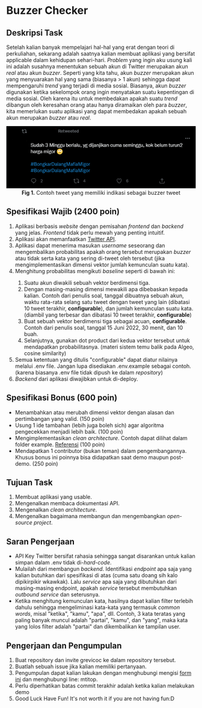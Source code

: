 # Buzzer Checker

## Deskripsi Task
Setelah kalian banyak mempelajari hal-hal yang erat dengan teori di perkuliahan, sekarang adalah saatnya kalian membuat aplikasi yang bersifat applicable dalam kehidupan sehari-hari. *Problem* yang ingin aku usung kali ini adalah susahnya menentukan sebuah akun di Twitter merupakan akun *real* atau akun *buzzer*. Seperti yang kita tahu, akun *buzzer* merupakan akun yang menyuarakan hal yang sama (biasanya > 1 akun) sehingga dapat mempengaruhi *trend* yang terjadi di media sosial. Biasanya, akun *buzzer* digunakan ketika sekelompok orang ingin menyatakan suatu kepentingan di media sosial. Oleh karena itu untuk membedakan apakah suatu *trend* dibangun oleh keresahan orang atau hanya diramaikan oleh para *buzzer*, kita memerlukan suatu aplikasi yang dapat membedakan apakah sebuah akun merupakan *buzzer* atau *real*.

<div align=center>
<img src="./img/example1.PNG">
<br>
  <b>Fig 1.</b> Contoh tweet yang memiliki indikasi sebagai buzzer tweet
<br>
</div>

## Spesifikasi Wajib (2400 poin)
<ol>
  <li>Aplikasi berbasis <i>website</i> dengan pemisahan <i>frontend</i> dan <i>backend</i> yang jelas. <i>Frontend</i> tidak perlu mewah yang penting intuitif.</li>
  <li>Aplikasi akan memanfaatkan <a href=https://developer.twitter.com/en/docs/twitter-api>Twitter API</a>.</li>
  <li>Aplikasi dapat menerima masukan <i>username</i> seseorang dan mengembalikan probabilitas apakah orang tersebut merupakan <i>buzzer</i> atau tidak serta kata yang sering di-tweet oleh tersebut (jika mengimplementasikan dimensi vektor jumlah kemunculan suatu kata).</li>
  <li>Menghitung probabilitas mengikuti <i>baseline</i> seperti di bawah ini:</li>
  <ol>
    <li>Suatu akun diwakili sebuah vektor berdimensi tiga.</li>
    <li>Dengan masing-masing dimensi mewakili apa dibebaskan kepada kalian. Contoh dari penulis soal, tanggal dibuatnya sebuah akun, waktu rata-rata selang satu tweet dengan tweet yang lain (dibatasi 10 tweet terakhir, <b>configurable</b>), dan jumlah kemunculan suatu kata. (diambil yang terbesar dan dibatasi 10 tweet terakhir, <b>configurable</b>)</li>
    <li>Buat sebuah vektor berdimensi tiga sebagai acuan, <b>configurable</b>. Contoh dari penulis soal, tanggal 15 Juni 2022, 30 menit, dan 10 buah.</li>
    <li>Selanjutnya, gunakan dot product dari kedua vektor tersebut untuk mendapatkan probabilitasnya. (materi sistem temu balik pada Algeo, cosine similarity)</li>
   </ol>
  <li>Semua ketentuan yang ditulis "configurable" dapat diatur nilainya melalui .env file. Jangan lupa disediakan .env.example sebagai contoh. (karena biasanya .env file tidak dipush ke dalam <i>repository</i>)</li>
  <li><i>Backend</i> dari aplikasi diwajibkan untuk di-deploy.</li>
</ol>

## Spesifikasi Bonus (600 poin)
<ul>
  <li>Menambahkan atau merubah dimensi vektor dengan alasan dan pertimbangan yang valid. (150 poin)</li>
  <li>Usung 1 ide tambahan (lebih juga boleh sich) agar algoritma pengecekkan menjadi lebih baik. (100 poin)</li>
  <li>Mengimplementasikan <i>clean architecture</i>. Contoh dapat dilihat dalam folder example. <a href="https://betterprogramming.pub/the-clean-architecture-beginners-guide-e4b7058c1165">Referensi</a> (100 poin)</li>
  <li>Mendapatkan 1 contributor (bukan teman) dalam pengembangannya. Khusus bonus ini poinnya bisa didapatkan saat demo maupun post-demo. (250 poin)</li>
</ul>

## Tujuan Task
<ol>
  <li>Membuat aplikasi yang usable.</li>
  <li>Mengenalkan membaca dokumentasi API.</li>
  <li>Mengenalkan <i>clean architecture</i>.</li>
  <li>Mengenalkan bagaimana membangun dan mengembangkan <i>open-source project</i>.</li>
</ol>

## Saran Pengerjaan
<ul>
  <li>API Key Twitter bersifat rahasia sehingga sangat disarankan untuk kalian simpan dalam .env tidak di-<i>hard-code</i>.</li>
  <li>Mulailah dari membangun <i>backend</i>. Identifikasi <i>endpoint</i> apa saja yang kalian butuhkan dari spesifikasi di atas (cuma satu doang sih kalo dipikirpikir wkawkak). Lalu <i>service</i> apa saja yang dibutuhkan dari masing-masing endpoint, apakah <i>service</i> tersebut membutuhkan <i>outbound service</i> dan seterusnya. </li>
  <li>Ketika menghitung kemunculan kata, hasilnya dapat kalian filter terlebih dahulu sehingga mengeliminasi kata-kata yang termasuk <em>common words</em>, misal "ketika", "kamu", "apa", dll. Contoh, 3 kata teratas yang paling banyak muncul adalah "partai", "kamu", dan "yang", maka kata yang lolos filter adalah "partai" dan dikembalikan ke tampilan user.</li>
</ul>

## Pengerjaan dan Pengumpulan
<ol>
  <li>Buat repository dan invite grevicoc ke dalam repository tersebut.</li>
  <li>Buatlah sebuah issue jika kalian memiliki pertanyaan.</li>
  <li>Pengumpulan dapat kalian lakukan dengan menghubungi mengisi <a href="https://docs.google.com/forms/d/e/1FAIpQLSes4nTI-vuL3IsVAqRPet2ongHGtm0hU5A8UCBnL012vmvwXA/viewform?usp=sf_link">form ini</a> dan menghubungi line: mtitop.</li>
  <li>Perlu diperhatikan batas commit terakhir adalah ketika kalian melakukan demo</li>
  <li>Good Luck Have Fun! It's not worth it if you are not having fun:D</li>
</ol>

